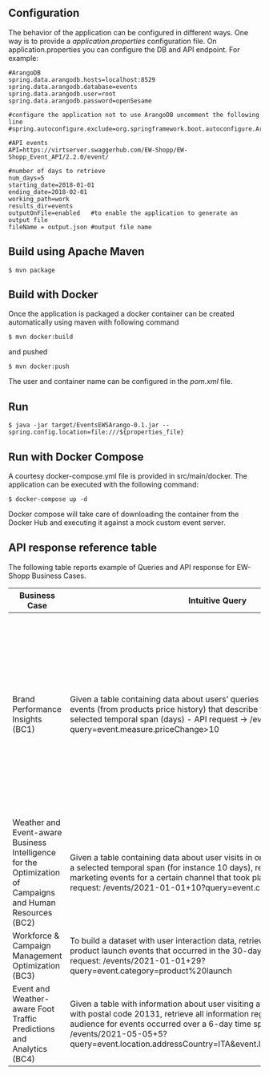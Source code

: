 ## Configuration
The behavior of the application can be configured in different ways. One way is to provide a *application.properties* configuration file.
On application.properties you can configure the DB and API endpoint.
For example:

```
#ArangoDB
spring.data.arangodb.hosts=localhost:8529
spring.data.arangodb.database=events
spring.data.arangodb.user=root
spring.data.arangodb.password=openSesame

#configure the application not to use ArangoDB uncomment the following line
#spring.autoconfigure.exclude=org.springframework.boot.autoconfigure.ArangoAutoConfiguration 

#API events
API=https://virtserver.swaggerhub.com/EW-Shopp/EW-Shopp_Event_API/2.2.0/event/

#number of days to retrieve
num_days=5
starting_date=2018-01-01
ending_date=2018-02-01
working_path=work
results_dir=events
outputOnFile=enabled   #to enable the application to generate an output file
fileName = output.json #output file name
```

## Build using Apache Maven
```
$ mvn package
```

## Build with Docker 
Once the application is packaged a docker container can be created automatically using maven with following command

```
$ mvn docker:build
```
and pushed

```
$ mvn docker:push
```
The user and container name can be configured in the *pom.xml* file.


## Run
```
$ java -jar target/EventsEWSArango-0.1.jar --spring.config.location=file:///${properties_file}
``` 


## Run with Docker Compose
A courtesy docker-compose.yml file is provided in src/main/docker. The application can be 
executed with the following command: 

```
$ docker-compose up -d 
```
Docker compose will take care of downloading the container from the Docker Hub and executing it against a mock custom event server.  


## API response reference table

The following table reports example of Queries and API response for EW-Shopp Business Cases. 

| Business Case 	| Intuitive Query                                                                                                                                                                                                                                                	| Query Data                                                                    	| API Response                                                                                                                                                                                                                                                                                                                                                                                                                                                                                                                                                                                                                                                                                                                          	|
|---------------	|----------------------------------------------------------------------------------------------------------------------------------------------------------------------------------------------------------------------------------------------------------------	|-------------------------------------------------------------------------------	|---------------------------------------------------------------------------------------------------------------------------------------------------------------------------------------------------------------------------------------------------------------------------------------------------------------------------------------------------------------------------------------------------------------------------------------------------------------------------------------------------------------------------------------------------------------------------------------------------------------------------------------------------------------------------------------------------------------------------------------	|
| Brand  Performance Insights (BC1)      	| Given a table containing data about users’ queries for products, retrieve all events (from products price history) that describe the change in price in a selected temporal span (days) - API request -> /events/2017-01-01?query=event.measure.priceChange>10 	| { IdUser: user1,  TimeStamp: 2017-01-01T07:50:41.252Z,  Query: canon makro  } 	| {  "@context":{ --- hide ---},  "eventArray":[  {  "@type":"beeo:Event",  "identifier":"event1",  "name":"happy new year",  "startDate":"2017-01-01T00:00:00Z",  "category":"Foto",  "product":{  "@type":"beeo:Product",  "identifier":"prod1",  "gtin13":"123456789012",  "description":"Canon objektiv EF 100 F/2,8 Makro USM”,  "seller": {  “@type”: “beeo:Seller”,  “identifier”: “seller1”,  “name”: “seller # 1”  },  "sku":"018719ACME/WMD001080165",  "catalogId":"xx192s",  "category": {  “@type”: “beeo:Category”,  “identifier”: "Objektivi"  }  },  "measure":{  "@type":"beeo:Measure",  "priceChanged":true,  “discount”: true,  “priceChange”: 15  "price": 123.45  }  },  … other events from other sellers ...  ] 	|
| Weather and Event-aware Business Intelligence for the Optimization of Campaigns and Human Resources (BC2) |      Given a table containing data about user visits in online and physical stores in a selected temporal span (for instance 10 days), retrieve all recorded marketing events for a certain channel that took place in that period - API request: /events/2021-01-01+10?query=event.channelCode=xcodeA32_3 |                       | 	|
|Workforce  &  Campaign  Management  Optimization (BC3)| To build a dataset with user interaction data, retrieve all information about new product launch events that occurred in the 30-day time interval - API request: /events/2021-01-01+29?query=event.category=product\%20launch| | |
|Event and Weather-aware Foot Traffic Predictions and Analytics (BC4) | Given a table with information about user visiting a showroom in Milan (Italy) with postal code 20131, retrieve all information regarding the interested audience for events occurred over a 6-day time span - API request: /events/2021-05-05+5?query=event.location.addressCountry=ITA\&event.location.postalCode=20131 | | |



